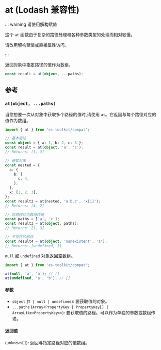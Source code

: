 # at (Lodash 兼容性)

::: warning 请使用解构赋值

这个 `at` 函数由于复杂的路径处理和各种参数类型的处理而相对较慢。

请改用解构赋值或直接属性访问。

:::

返回对象中指定路径的值作为数组。

```typescript
const result = at(object, ...paths);
```

## 参考

### `at(object, ...paths)`

当您想要一次从对象中获取多个路径的值时,请使用 `at`。它返回与每个路径对应的值作为数组。

```typescript
import { at } from 'es-toolkit/compat';

// 基本用法
const object = { a: 1, b: 2, c: 3 };
const result = at(object, 'a', 'c');
// Returns: [1, 3]

// 嵌套对象
const nested = {
  a: {
    b: {
      c: 4,
    },
  },
  x: [1, 2, 3],
};
const result2 = at(nested, 'a.b.c', 'x[1]');
// Returns: [4, 2]

// 将路径作为数组传递
const paths = ['a', 'c'];
const result3 = at(object, paths);
// Returns: [1, 3]

// 不存在的路径
const result4 = at(object, 'nonexistent', 'a');
// Returns: [undefined, 1]
```

`null` 或 `undefined` 对象返回空数组。

```typescript
import { at } from 'es-toolkit/compat';

at(null, 'a', 'b'); // []
at(undefined, 'a', 'b'); // []
```

#### 参数

- `object` (`T | null | undefined`): 要获取值的对象。
- `...paths` (`Array<PropertyKey | PropertyKey[] | ArrayLike<PropertyKey>>`): 要获取值的路径。可以作为单独的参数或数组传递。

#### 返回值

(`unknown[]`): 返回与指定路径对应的值数组。
